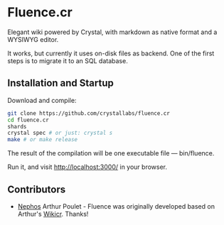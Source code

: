 # Fluence.cr

Elegant wiki powered by Crystal, with markdown as native format and a WYSIWYG editor.

It works, but currently it uses on-disk files as backend. One of the first steps is to migrate it to an SQL database.

## Installation and Startup

Download and compile:

```bash
git clone https://github.com/crystallabs/fluence.cr
cd fluence.cr
shards
crystal spec # or just: crystal s
make # or make release
```

The result of the compilation will be one executable file &mdash; bin/fluence.

Run it, and visit [http://localhost:3000/](http://localhost:3000/) in your browser.

## Contributors

- [Nephos](https://github.com/Nephos) Arthur Poulet - Fluence was originally developed based on Arthur's [Wikicr](https://github.com/Nephos/wikicr). Thanks!
